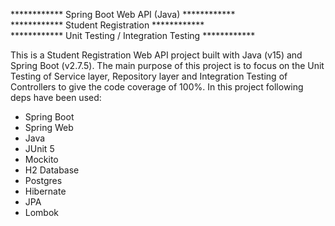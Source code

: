 ************ Spring Boot Web API (Java) ************<br/>
************ Student Registration ************<br/>
************ Unit Testing / Integration Testing ************<br/>

This is a Student Registration Web API project built with Java (v15) and Spring Boot (v2.7.5). The main purpose of this project is to focus on the Unit Testing of Service layer, Repository layer and Integration Testing of Controllers to give the code coverage of 100%. In this project following deps have been used:

- Spring Boot
- Spring Web
- Java
- JUnit 5
- Mockito
- H2 Database
- Postgres
- Hibernate
- JPA
- Lombok
